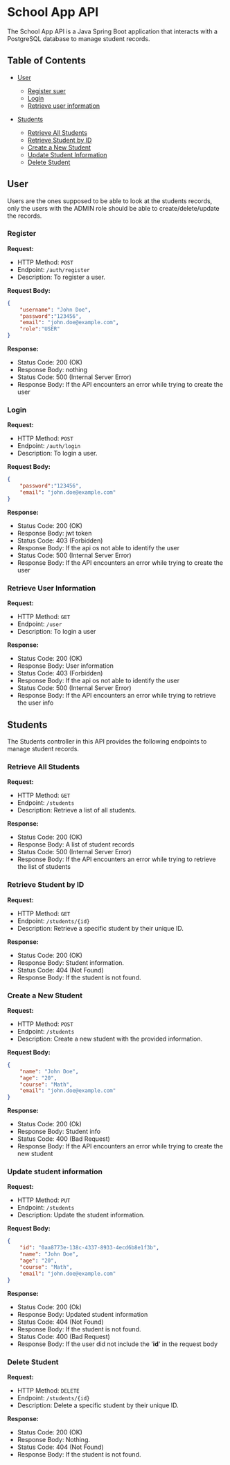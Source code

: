 # School App API

The School App API is a Java Spring Boot application that interacts with a PostgreSQL database to manage student records.

## Table of Contents
- [User](#user)
  - [Register suer](#register)
  - [Login](#login)
  - [Retrieve user information](#retrieve-user-information)


- [Students](#students)
  - [Retrieve All Students](#retrieve-all-students)
  - [Retrieve Student by ID](#retrieve-student-by-id)
  - [Create a New Student](#create-a-new-student)
  - [Update Student Information](#update-student-information)
  - [Delete Student](#delete-student)


## User
Users are the ones supposed to be able to look at the students records, only the
users with the ADMIN role should be able to create/delete/update the records.
### Register
**Request:**
- HTTP Method: `POST`
- Endpoint: `/auth/register`
- Description: To register a user.

**Request Body:**

```json
{
    "username": "John Doe",
    "password":"123456",
    "email": "john.doe@example.com",
    "role":"USER"
}
```

**Response:**

- Status Code: 200 (OK)
- Response Body: nothing
- Status Code: 500 (Internal Server Error)
- Response Body: If the API encounters an  error while trying to create the user

### Login
**Request:**
- HTTP Method: `POST`
- Endpoint: `/auth/login`
- Description: To login a user.

**Request Body:**

```json
{
    "password":"123456",
    "email": "john.doe@example.com"
}
```

**Response:**

- Status Code: 200 (OK)
- Response Body: jwt token
- Status Code: 403 (Forbidden)
- Response Body: If the api os not able to identify the user
- Status Code: 500 (Internal Server Error)
- Response Body: If the API encounters an  error while trying to create the user


### Retrieve User Information
**Request:**
- HTTP Method: `GET`
- Endpoint: `/user`
- Description: To login a user

**Response:**
- Status Code: 200 (OK)
- Response Body: User information
- Status Code: 403 (Forbidden)
- Response Body: If the api os not able to identify the user
- Status Code: 500 (Internal Server Error)
- Response Body: If the API encounters an  error while trying to retrieve the user
info


## Students

The Students controller in this API provides the following endpoints to manage student records.

### Retrieve All Students

**Request:**

- HTTP Method: `GET`
- Endpoint: `/students`
- Description: Retrieve a list of all students.

**Response:**

- Status Code: 200 (OK)
- Response Body: A list of student records
- Status Code: 500 (Internal Server Error)
- Response Body: If the API encounters an  error while trying to retrieve the list of students


### Retrieve Student by ID

**Request:**

- HTTP Method: `GET`
- Endpoint: `/students/{id}`
- Description: Retrieve a specific student by their unique ID.

**Response:**

- Status Code: 200 (OK)
- Response Body: Student information.
- Status Code: 404 (Not Found)
- Response Body: If the student is not found.

### Create a New Student

**Request:**

- HTTP Method: `POST`
- Endpoint: `/students`
- Description: Create a new student with the provided information.

**Request Body:**

```json
{
    "name": "John Doe",
    "age": "20",
    "course": "Math",
    "email": "john.doe@example.com"
}
```
**Response:**
- Status Code: 200 (Ok)
- Response Body: Student info
- Status Code: 400 (Bad Request)
- Response Body: If the API encounters an  error while trying to create the new student

### Update student information

**Request:**

- HTTP Method: `PUT`
- Endpoint: `/students`
- Description: Update the student information.

**Request Body:**

```json
{
    "id": "0aa8773e-138c-4337-8933-4ecd6b8e1f3b",
    "name": "John Doe",
    "age": "20",
    "course": "Math",
    "email": "john.doe@example.com"
}
```

**Response:**
- Status Code: 200 (Ok)
- Response Body: Updated student information
- Status Code: 404 (Not Found)
- Response Body: If the student is not found.
- Status Code: 400 (Bad Request)
- Response Body: If the user did not  include the '**id**' in the request body


### Delete Student 

**Request:**

- HTTP Method: `DELETE`
- Endpoint: `/students/{id}`
- Description: Delete a specific student by their unique ID.

**Response:**

- Status Code: 200 (OK)
- Response Body: Nothing.
- Status Code: 404 (Not Found)
- Response Body: If the student is not found.
